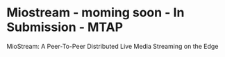 # Miostream - moming soon - In Submission - MTAP
MioStream: A Peer-To-Peer Distributed Live Media Streaming on the Edge

